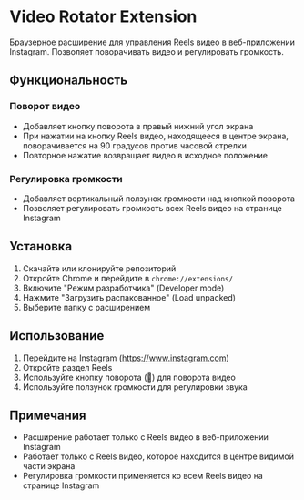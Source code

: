 # Video Rotator Extension

Браузерное расширение для управления Reels видео в веб-приложении Instagram. Позволяет поворачивать видео и регулировать громкость.

## Функциональность

### Поворот видео

- Добавляет кнопку поворота в правый нижний угол экрана
- При нажатии на кнопку Reels видео, находящееся в центре экрана, поворачивается на 90 градусов против часовой стрелки
- Повторное нажатие возвращает видео в исходное положение

### Регулировка громкости

- Добавляет вертикальный ползунок громкости над кнопкой поворота
- Позволяет регулировать громкость всех Reels видео на странице Instagram

## Установка

1. Скачайте или клонируйте репозиторий
2. Откройте Chrome и перейдите в `chrome://extensions/`
3. Включите "Режим разработчика" (Developer mode)
4. Нажмите "Загрузить распакованное" (Load unpacked)
5. Выберите папку с расширением

## Использование

1. Перейдите на Instagram (https://www.instagram.com)
2. Откройте раздел Reels
3. Используйте кнопку поворота (🔄) для поворота видео
4. Используйте ползунок громкости для регулировки звука

## Примечания

- Расширение работает только с Reels видео в веб-приложении Instagram
- Работает только с Reels видео, которое находится в центре видимой части экрана
- Регулировка громкости применяется ко всем Reels видео на странице Instagram
